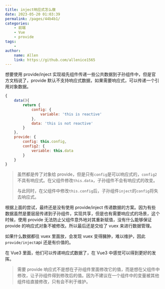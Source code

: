 ```yaml
---
title: inject响应式怎么做
date: 2023-05-20 01:03:39
permalink: /pages/44b4b1/
categories:
    - 前端
    - Vue
    - provide
tags:
    -
author:
    name: Allen
    link: https://github.com/allenice1565
---
```


想要使用 provide/inject 实现祖先组件传递一些公共数据到子孙组件中，但是官方文档说了，provide 默认不支持响应式数据，如果需要响应式，可以传递一个引用对象数据。

```js
{
    data(){
        return {
            config: {
                variable: 'this is reactive'
            },
            data: 'this is not reactive'
        }
    },
    provide: {
        config: this.config,
        config2: {
            veriable: this.data
        }
    }
}
```

> 虽然都是传了对象给 provide，但是只有`config`是可以响应式的，`config2`不具有响应式。在父组件修改`this.data`，子孙组件不会有响应式的改变。
>
> 与此同时，在父组件中修改`this.config`后，子孙组件`inject`的`config`将失去响应式。

根据上面的尝试，最终还是没有使用 provide/inject 传递数据的方案。因为有些数据虽然是要层层传递到子孙组件，实现共享，但是也有需要响应式的场景，这个时候，使用 provide 无法防止父组件意外地对其重新赋值，没有什么能够保证 provide 的响应式对象不被修改。所以最后还是交给了 vuex 来进行数据管理。

如果什么数据都往 vuex 里面放，会发现 vuex 变得臃肿，难以维护，因此`provide/inject`api 还是有价值的。

在 Vue3 里面，他们可以传递响应式数据了，在 Vue3 中感觉可以得到更好的发挥。

> 需要 provide 响应式不是想在子孙组件里面修改它的值，而是想在父组件中修改，让子孙组件得到修改后的值。因为不建议在一个组件中的变量被其他组件给直接修改，只有会不利于维护。
